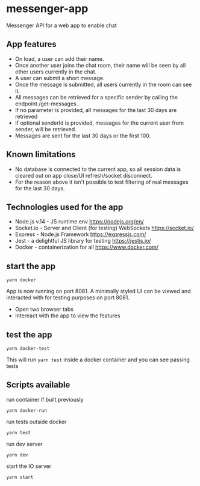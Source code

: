 # messenger-app

Messenger API for a web app to enable chat

## App features

- On load, a user can add their name.
- Once another user joins the chat room, their name will be seen by all other
  users currently in the chat.
- A user can submit a short message.
- Once the message is submitted, all users currently in the room can see it.
- All messages can be retrieved for a specific sender by calling the endpoint
  /get-messages.
- If no parameter is provided, all messages for the last 30 days are retrieved
- If optional senderId is provided, messages for the current user from sender,
  will be retrieved.
- Messages are sent for the last 30 days or the first 100.

## Known limitations

- No database is connected to the current app, so all session data is cleared out on app close/UI refresh/socket disconnect.
- For the reason above it isn't possible to test filtering of real messages for the last 30 days.

## Technologies used for the app

- Node.js v.14  - JS runtime env https://nodejs.org/en/
- Socket.io - Server and Client (for testing) WebSockets https://socket.io/
- Express - Node.js Framework https://expressjs.com/
- Jest - a delightful JS library for testing https://jestjs.io/
- Docker - containerization for all https://www.docker.com/

## start the app

```
yarn docker
```

App is now running on port 8081. A minimally styled UI can be viewed and
interacted with for testing purposes on port 8081.
- Open two browser tabs
- Intereact with the app to view the features 

## test the app

```
yarn docker-test
```

This will run `yarn test` inside a docker container and you can see passing
tests

## Scripts available
run container if built previously

```
yarn docker-run
```
run tests outside docker

```
yarn test
```
run dev server

```
yarn dev
```
start the IO server

```
yarn start
```

